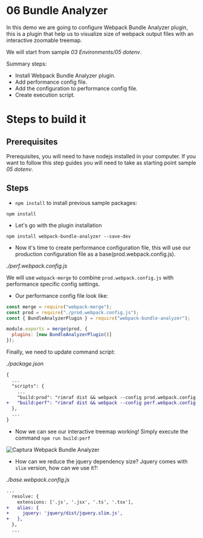 # 06 Bundle Analyzer

In this demo we are going to configure Webpack Bundle Analyzer plugin, this is a plugin that help us to visualize size of webpack output files with an interactive zoomable treemap.

We will start from sample _03 Environments/05 dotenv_.

Summary steps:

- Install Webpack Bundle Analyzer plugin.
- Add performance config file.
- Add the configuration to performance config file.
- Create execution script.

# Steps to build it

## Prerequisites

Prerequisites, you will need to have nodejs installed in your computer. If you want to follow this step guides you will need to take as starting point sample _05 dotenv_.

## Steps

- `npm install` to install previous sample packages:

```
npm install
```

- Let's go with the plugin installation

```
npm install webpack-bundle-analyzer --save-dev
```

- Now it's time to create performance configuration file, this will use our production configuration file as a base(prod.webpack.config.js).

_./perf.webpack.config.js_

We will use `webpack-merge` to combine `prod.webpack.config.js` with performance specific config settings.

- Our performance config file look like:

```javascript
const merge = require("webpack-merge");
const prod = require("./prod.webpack.config.js");
const { BundleAnalyzerPlugin } = require("webpack-bundle-analyzer");

module.exports = merge(prod, {
  plugins: [new BundleAnalyzerPlugin()]
});
```

Finally, we need to update command script:

_./package.json_

```diff
{
  ...
  "scripts": {
    ...
    "build:prod": "rimraf dist && webpack --config prod.webpack.config.js",
+   "build:perf": "rimraf dist && webpack --config perf.webpack.config.js"
  },
  ...
}
```

- Now we can see our interactive treemap working! Simply execute the command `npm run build:perf`

![Captura Webpack Bundle Analyzer](./readme-resource/bundleAnalyzer.png)

- How can we reduce the jquery dependency size? Jquery comes with `slim` version, how can we use it?:

_./base.webpack.config.js_

```diff
...
  resolve: {
    extensions: ['.js', '.jsx', '.ts', '.tsx'],
+   alias: {
+     jquery: 'jquery/dist/jquery.slim.js',
+   },
  },
  ...
```
